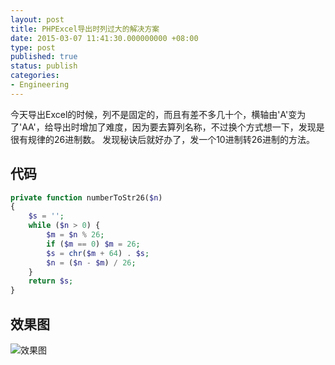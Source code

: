 ```yaml
---
layout: post
title: PHPExcel导出时列过大的解决方案
date: 2015-03-07 11:41:30.000000000 +08:00
type: post
published: true
status: publish
categories:
- Engineering
---
```

今天导出Excel的时候，列不是固定的，而且有差不多几十个，横轴由'A'变为了'AA'，给导出时增加了难度，因为要去算列名称，不过换个方式想一下，发现是很有规律的26进制数。 发现秘诀后就好办了，发一个10进制转26进制的方法。
## 代码

```php
private function numberToStr26($n)
{
    $s = '';
    while ($n > 0) {
        $m = $n % 26;
        if ($m == 0) $m = 26;
        $s = chr($m + 64) . $s;
        $n = ($n - $m) / 26;
    }
    return $s;
}
```

## 效果图
![效果图](https://og5r5kasb.qnssl.com/wp-content/uploads/2015/03/QQ%E6%88%AA%E5%9B%BE20150307113935.png)